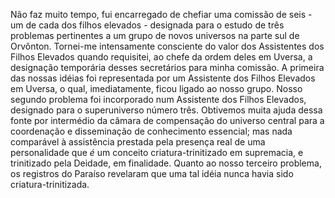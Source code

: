 ﻿Não faz muito tempo, fui encarregado de chefiar uma comissão de seis - um de cada dos filhos elevados - designada para o estudo de três problemas pertinentes a um grupo de novos universos na parte sul de Orvônton. Tornei-me intensamente consciente do valor dos Assistentes dos Filhos Elevados quando requisitei, ao chefe da ordem deles em Uversa, a designação temporária desses secretários para minha comissão. A primeira das nossas idéias foi representada por um Assistente dos Filhos Elevados em Uversa, o qual, imediatamente, ficou ligado ao nosso grupo. Nosso segundo problema foi incorporado num Assistente dos Filhos Elevados, designado para o superuniverso número três. Obtivemos muita ajuda dessa fonte por intermédio da câmara de compensação do universo central para a coordenação e disseminação de conhecimento essencial; mas nada comparável à assistência prestada pela presença real de uma personalidade que <I>é</I> um conceito criatura-trinitizado em supremacia, e trinitizado pela Deidade, em finalidade. Quanto ao nosso terceiro problema, os registros do Paraíso revelaram que uma tal idéia nunca havia sido criatura-trinitizada.